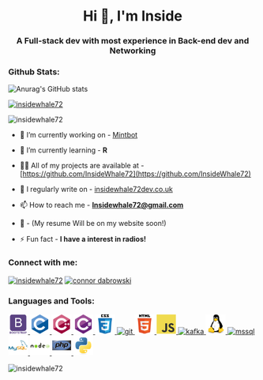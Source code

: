 



<h1 align="center">Hi 👋, I'm Inside</h1>
<h3 align="center">A Full-stack dev with most experience in Back-end dev and Networking</h3>

### Github Stats:
![Anurag's GitHub stats](https://github-readme-stats.vercel.app/api?username=Insidewhale72&show_icons=true&theme=tokyonight&count_private=true)

<p align="left"> <a href="https://twitter.com/insidewhale72" target="blank"><img src="https://img.shields.io/twitter/follow/insidewhale72?logo=twitter&style=for-the-badge" alt="insidewhale72" /></a> </p>

<p align="left"> <img src="https://komarev.com/ghpvc/?username=insidewhale72&label=Profile%20views&color=0e75b6&style=flat" alt="insidewhale72" /> </p>

- 🔭 I’m currently working on - [Mintbot](https://github.com/InsideWhale72/MintBot)

- 🌱 I’m currently learning - **R**

- 👨‍💻 All of my projects are available at - [https://github.com/InsideWhale72](https://github.com/InsideWhale72)

- 📝 I regularly write on - [insidewhale72dev.co.uk](insidewhale72dev.co.uk)

- 📫 How to reach me - **Insidewhale72@gmail.com**

- 📄 - (My resume Will be on my website soon!)

- ⚡ Fun fact - **I have a interest in radios!**

<h3 align="left">Connect with me:</h3>
<p align="left">
<a href="https://twitter.com/insidewhale72" target="blank"><img align="center" src="https://raw.githubusercontent.com/rahuldkjain/github-profile-readme-generator/master/src/images/icons/Social/twitter.svg" alt="insidewhale72" height="30" width="40" /></a>
<a href="https://www.linkedin.com/in/connor-dabrowski-2242a0215/" target="blank"><img align="center" src="https://raw.githubusercontent.com/rahuldkjain/github-profile-readme-generator/master/src/images/icons/Social/linked-in-alt.svg" alt="connor dabrowski" height="30" width="40" /></a>
</p>

<h3 align="left">Languages and Tools:</h3>
<p align="left"> <a href="https://getbootstrap.com" target="_blank"> <img src="https://raw.githubusercontent.com/devicons/devicon/master/icons/bootstrap/bootstrap-plain-wordmark.svg" alt="bootstrap" width="40" height="40"/> </a> <a href="https://www.cprogramming.com/" target="_blank"> <img src="https://raw.githubusercontent.com/devicons/devicon/master/icons/c/c-original.svg" alt="c" width="40" height="40"/> </a> <a href="https://www.w3schools.com/cpp/" target="_blank"> <img src="https://raw.githubusercontent.com/devicons/devicon/master/icons/cplusplus/cplusplus-original.svg" alt="cplusplus" width="40" height="40"/> </a> <a href="https://www.w3schools.com/cs/" target="_blank"> <img src="https://raw.githubusercontent.com/devicons/devicon/master/icons/csharp/csharp-original.svg" alt="csharp" width="40" height="40"/> </a> <a href="https://www.w3schools.com/css/" target="_blank"> <img src="https://raw.githubusercontent.com/devicons/devicon/master/icons/css3/css3-original-wordmark.svg" alt="css3" width="40" height="40"/> </a> <a href="https://git-scm.com/" target="_blank"> <img src="https://www.vectorlogo.zone/logos/git-scm/git-scm-icon.svg" alt="git" width="40" height="40"/> </a> <a href="https://www.w3.org/html/" target="_blank"> <img src="https://raw.githubusercontent.com/devicons/devicon/master/icons/html5/html5-original-wordmark.svg" alt="html5" width="40" height="40"/> </a> <a href="https://developer.mozilla.org/en-US/docs/Web/JavaScript" target="_blank"> <img src="https://raw.githubusercontent.com/devicons/devicon/master/icons/javascript/javascript-original.svg" alt="javascript" width="40" height="40"/> </a> <a href="https://kafka.apache.org/" target="_blank"> <img src="https://www.vectorlogo.zone/logos/apache_kafka/apache_kafka-icon.svg" alt="kafka" width="40" height="40"/> </a> <a href="https://www.linux.org/" target="_blank"> <img src="https://raw.githubusercontent.com/devicons/devicon/master/icons/linux/linux-original.svg" alt="linux" width="40" height="40"/> </a> <a href="https://www.microsoft.com/en-us/sql-server" target="_blank"> <img src="https://www.svgrepo.com/show/303229/microsoft-sql-server-logo.svg" alt="mssql" width="40" height="40"/> </a> <a href="https://www.mysql.com/" target="_blank"> <img src="https://raw.githubusercontent.com/devicons/devicon/master/icons/mysql/mysql-original-wordmark.svg" alt="mysql" width="40" height="40"/> </a> <a href="https://nodejs.org" target="_blank"> <img src="https://raw.githubusercontent.com/devicons/devicon/master/icons/nodejs/nodejs-original-wordmark.svg" alt="nodejs" width="40" height="40"/> </a> <a href="https://www.php.net" target="_blank"> <img src="https://raw.githubusercontent.com/devicons/devicon/master/icons/php/php-original.svg" alt="php" width="40" height="40"/> </a> <a href="https://www.python.org" target="_blank"> <img src="https://raw.githubusercontent.com/devicons/devicon/master/icons/python/python-original.svg" alt="python" width="40" height="40"/> </a> </p>

<p><img align="center" src="https://github-readme-stats.vercel.app/api/top-langs?username=insidewhale72&show_icons=true&locale=en&layout=compact" alt="insidewhale72" /></p>








